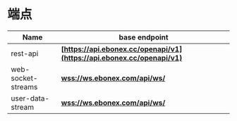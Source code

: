 # 端点

| Name               | base endpoint                                                            |
|--------------------|--------------------------------------------------------------------------|
| rest-api           | **[https://api.ebonex.cc/openapi/v1](https://api.ebonex.cc/openapi/v1)** |
| web-socket-streams | **[wss://ws.ebonex.com/api/ws/](wss://ws.ebonex.com/api/ws/)**           |
| user-data-stream   | **[wss://ws.ebonex.com/api/ws/](wss://ws.ebonex.com/api/ws/)**           |
